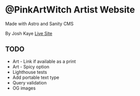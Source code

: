 # @PinkArtWitch Artist Website 
Made with Astro and Sanity CMS

By Josh Kaye 
[Live Site](https://pinkartwitch.com)

## TODO
* Art - Link if available as a print
* Art - Spicy option
* Lighthouse tests
* Add portable text type
* Query validation
* OG images